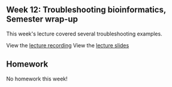 ## Week 12: Troubleshooting bioinformatics, Semester wrap-up

This week's lecture covered several troubleshooting examples.

View the [lecture recording](https://wustl.box.com/s/o2lmuiyc15ubf6d05acrqad65ie67kx9)
View the [lecture slides](bfx_errors_week12.pdf)

## Homework
No homework this week!
